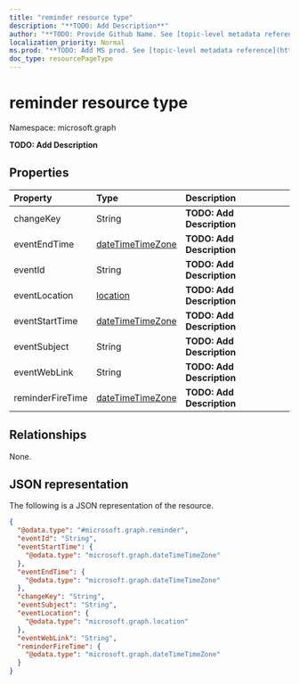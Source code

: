 ```yaml
---
title: "reminder resource type"
description: "**TODO: Add Description**"
author: "**TODO: Provide Github Name. See [topic-level metadata reference](https://msgo.azurewebsites.net/add/document/guidelines/metadata.html#topic-level-metadata)**"
localization_priority: Normal
ms.prod: "**TODO: Add MS prod. See [topic-level metadata reference](https://msgo.azurewebsites.net/add/document/guidelines/metadata.html#topic-level-metadata)**"
doc_type: resourcePageType
---
```


# reminder resource type

Namespace: microsoft.graph

**TODO: Add Description**

## Properties
|Property|Type|Description|
|:---|:---|:---|
|changeKey|String|**TODO: Add Description**|
|eventEndTime|[dateTimeTimeZone](../resources/datetimetimezone.md)|**TODO: Add Description**|
|eventId|String|**TODO: Add Description**|
|eventLocation|[location](../resources/location.md)|**TODO: Add Description**|
|eventStartTime|[dateTimeTimeZone](../resources/datetimetimezone.md)|**TODO: Add Description**|
|eventSubject|String|**TODO: Add Description**|
|eventWebLink|String|**TODO: Add Description**|
|reminderFireTime|[dateTimeTimeZone](../resources/datetimetimezone.md)|**TODO: Add Description**|

## Relationships
None.

## JSON representation
The following is a JSON representation of the resource.
<!-- {
  "blockType": "resource",
  "@odata.type": "microsoft.graph.reminder"
}
-->
``` json
{
  "@odata.type": "#microsoft.graph.reminder",
  "eventId": "String",
  "eventStartTime": {
    "@odata.type": "microsoft.graph.dateTimeTimeZone"
  },
  "eventEndTime": {
    "@odata.type": "microsoft.graph.dateTimeTimeZone"
  },
  "changeKey": "String",
  "eventSubject": "String",
  "eventLocation": {
    "@odata.type": "microsoft.graph.location"
  },
  "eventWebLink": "String",
  "reminderFireTime": {
    "@odata.type": "microsoft.graph.dateTimeTimeZone"
  }
}
```

